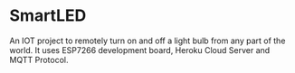 # SmartLED
An IOT project to remotely turn on and off a light bulb from any part of the world.
It uses ESP7266 development board, Heroku Cloud Server and MQTT Protocol. 
